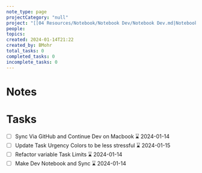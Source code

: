 ```yaml
---
note_type: page
projectCategory: "null"
project: "[[04 Resources/Notebook/Notebook Dev/Notebook Dev.md|Notebook Dev]]"
people: 
topics: 
created: 2024-01-14T21:22
created_by: BMohr
total_tasks: 0
completed_tasks: 0
incomplete_tasks: 0
---
```

# Notes
# Tasks
- [ ] Sync Via GitHub and Continue Dev on Macbook ⌛ 2024-01-14 
- [ ] Update Task Urgency Colors to be less stressful ⌛ 2024-01-15 
- [ ] Refactor variable Task Limits ⌛ 2024-01-14 
- [ ] Make Dev Notebook and Sync ⌛ 2024-01-14 
